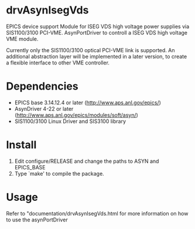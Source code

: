 drvAsynIsegVds
==============

EPICS device support Module for ISEG VDS high voltage power supplies via SIS1100/3100 PCI-VME.
AsynPortDriver to controll a ISEG VDS high voltage VME module.

Currently only the SIS1100/3100 optical PCI-VME link is supported. An additional abstraction layer
will be implemented in a later version, to create a flexible interface to other VME controller.

Dependencies
============

  - EPICS base 3.14.12.4 or later (http://www.aps.anl.gov/epics/)
  - AsynDriver 4-22 or later (http://www.aps.anl.gov/epics/modules/soft/asyn/)
  - SIS1100/3100 Linux Driver and SIS3100 library

Install
=======

  1. Edit configure/RELEASE and change the paths to ASYN and EPICS_BASE
  2. Type `make' to compile the package.

Usage
=====

Refer to "documentation/drvAsynIsegVds.html for more information
on how to use the asynPortDriver